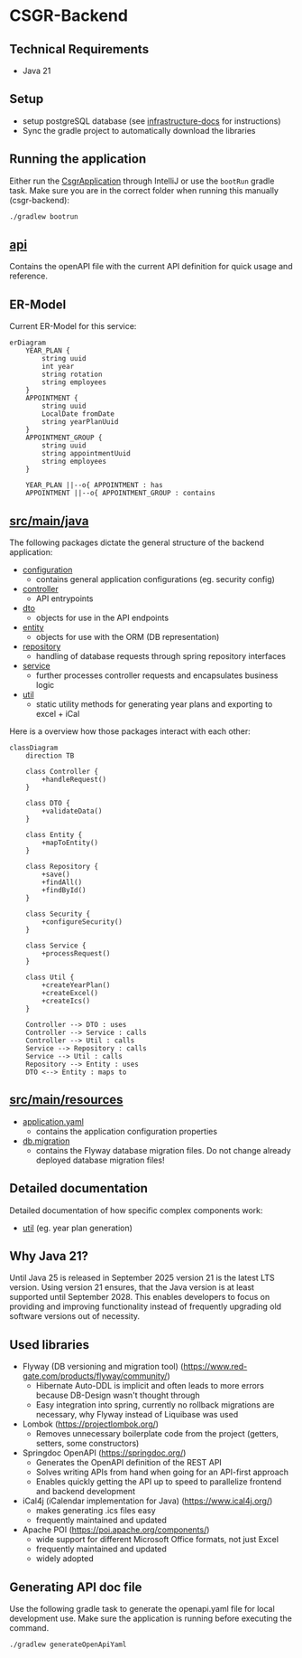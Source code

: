 # CSGR-Backend
## Technical Requirements

- Java 21

## Setup

- setup postgreSQL database (see [infrastructure-docs](../csgr-infrastructure/README.md) for instructions)
- Sync the gradle project to automatically download the libraries

## Running the application

Either run the [CsgrApplication](src/main/java/de/csgr/CsgrApplication.java) through IntelliJ or use the `bootRun` gradle task.
Make sure you are in the correct folder when running this manually (csgr-backend):

```bash
./gradlew bootrun
```

## [api](api)

Contains the openAPI file with the current API definition for quick usage and reference.

## ER-Model

Current ER-Model for this service:

```mermaid
erDiagram
    YEAR_PLAN {
        string uuid
        int year
        string rotation
        string employees
    }
    APPOINTMENT {
        string uuid
        LocalDate fromDate
        string yearPlanUuid
    }
    APPOINTMENT_GROUP {
        string uuid
        string appointmentUuid
        string employees
    }

    YEAR_PLAN ||--o{ APPOINTMENT : has
    APPOINTMENT ||--o{ APPOINTMENT_GROUP : contains
```

## [src/main/java](src/main/java/de/csgr)
The following packages dictate the general structure of the backend application:
- [configuration](src/main/java/de/csgr/configuration)
    - contains general application configurations (eg. security config)
- [controller](src/main/java/de/csgr/controller)
    - API entrypoints
- [dto](src/main/java/de/csgr/dto)
    - objects for use in the API endpoints
- [entity](src/main/java/de/csgr/entity)
    - objects for use with the ORM (DB representation)
- [repository](src/main/java/de/csgr/repository)
    - handling of database requests through spring repository interfaces
- [service](src/main/java/de/csgr/service)
    - further processes controller requests and encapsulates business logic
- [util](src/main/java/de/csgr/util)
    - static utility methods for generating year plans and exporting to excel + iCal



Here is a overview how those packages interact with each other:

```mermaid
classDiagram
    direction TB

    class Controller {
        +handleRequest()
    }

    class DTO {
        +validateData()
    }

    class Entity {
        +mapToEntity()
    }

    class Repository {
        +save()
        +findAll()
        +findById()
    }

    class Security {
        +configureSecurity()
    }

    class Service {
        +processRequest()
    }

    class Util {
        +createYearPlan()
        +createExcel()
        +createIcs()
    }

    Controller --> DTO : uses
    Controller --> Service : calls
    Controller --> Util : calls
    Service --> Repository : calls
    Service --> Util : calls
    Repository --> Entity : uses
    DTO <--> Entity : maps to
```

## [src/main/resources](src/main/resources)
- [application.yaml](src/main/resources/application.yaml)
    - contains the application configuration properties
- [db.migration](src/main/resources/db/migration)
    - contains the Flyway database migration files. Do not change already deployed database migration files!

## Detailed documentation

Detailed documentation of how specific complex components work:

- [util](docs/util.md) (eg. year plan generation)


## Why Java 21?

Until Java 25 is released in September 2025 version 21 is the latest LTS version. Using version 21 ensures, that
the Java version is at least supported until September 2028. This enables developers to focus on providing and improving
functionality instead of frequently upgrading old software versions out of necessity.

## Used libraries

- Flyway (DB versioning and migration tool) (https://www.red-gate.com/products/flyway/community/)
  - Hibernate Auto-DDL is implicit and often leads to more errors because DB-Design wasn't thought through
  - Easy integration into spring, currently no rollback migrations are necessary, why Flyway instead of Liquibase was used
- Lombok (https://projectlombok.org/)
  - Removes unnecessary boilerplate code from the project (getters, setters, some constructors)
- Springdoc OpenAPI (https://springdoc.org/)
  - Generates the OpenAPI definition of the REST API
  - Solves writing APIs from hand when going for an API-first approach
  - Enables quickly getting the API up to speed to parallelize frontend and backend development
- iCal4j (iCalendar implementation for Java) (https://www.ical4j.org/)
  - makes generating .ics files easy
  - frequently maintained and updated
- Apache POI (https://poi.apache.org/components/)
  - wide support for different Microsoft Office formats, not just Excel
  - frequently maintained and updated
  - widely adopted

## Generating API doc file

Use the following gradle task to generate the openapi.yaml file for local development use.
Make sure the application is running before executing the command.

```bash
./gradlew generateOpenApiYaml
```
